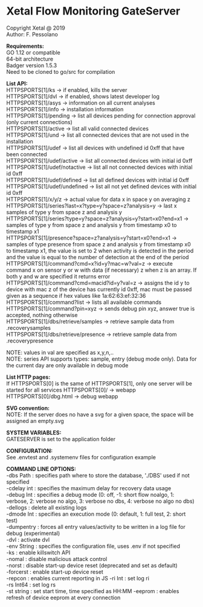 # Xetal Flow Monitoring GateServer

Copyright Xetal @ 2019  
Author: F. Pessolano  

**Requirements:**  
GO 1.12 or compatible  
64-bit architecture  
Badger version 1.5.3  
Need to be cloned to go/src for compilation  

**List API:**  
HTTPSPORTS[1]/ks -> if enabled, kills the server  
HTTPSPORTS[1]/dvl -> if enabled, shows latest developer log 
HTTPSPORTS[1]/asys -> information on all current analyses  
HTTPSPORTS[1]/info -> installation information  
HTTPSPORTS[1]/pending -> list all devices pending for connection approval (only current connections)    
HTTPSPORTS[1]/active -> list all valid connected devices  
HTTPSPORTS[1]/und -> list all connected devices that are not used in the installation  
HTTPSPORTS[1]/udef -> list all devices with undefined id 0xff that have been connected  
HTTPSPORTS[1]/udef/active -> list all connected devices with initial id 0xff  
HTTPSPORTS[1]/udef/notactive -> list all not connected devices with initial id 0xff  
HTTPSPORTS[1]/udef/defined -> list all defined devices with initial id 0xff  
HTTPSPORTS[1]/udef/undefined -> list all not yet defined devices with initial id 0xff  
HTTPSPORTS[1]/x/y/z -> actual value for data x in space y on averaging z  
HTTPSPORTS[1]/series?last=x?type=y?space=z?analysis=y -> last x samples of type y from space z and analysis y  
HTTPSPORTS[1]/series?type=y?space=z?analysis=y?start=x0?end=x1 -> samples of type y from space z and analysis y from timestamp x0 to timestamp x1  
HTTPSPORTS[1]/presence?space=z?analysis=y?start=x0?end=x1 -> samples of type presence from space z and analysis y from timestamp x0 to timestamp x1, the value is set to 2 when activity is detected in the period and the value is equal to the number of detection at the end of the period  
HTTPSPORTS[1]/command?cmd=x?id=y?mac=w?val=z -> execute command x on sensor y or w with data (if necessary) z when z is an array. If both y and w are specified it returns error    
HTTPSPORTS[1]/command?cmd=macid?id=y?val=z -> assigns the id y to device with mac z of the device has currently id 0xff, mac must be passed given as a sequence if hex values like 1a:62:63:ef:32:36  
HTTPSPORTS[1]/command?list -> lists all available commands  
HTTPSPORTS[1]/command?pin=xyz -> sends debug pin xyz, answer true is accepted, nothing otherwise  
HTTPSPORTS[1]/dbs/retrieve/samples -> retrieve sample data from .recoverysamples  
HTTPSPORTS[1]/dbs/retrieve/presence -> retrieve sample data from .recoverypresence  


  
NOTE: values in val are specified as x,y,n,..   
NOTE: series API supports types: sample, entry (debug mode only). Data for the current day are only available in debug mode  

**List HTTP pages:**  
If HTTPSPORTS[0] is the same of HTTPSPORTS[1], only one server will be started for all services
HTTPSPORTS[0]/ -> webapp
HTTPSPORTS[0]/dbg.html -> debug webapp  

**SVG convention:**   
NOTE: If the server does no have a svg for a given space, the space will be assigned an empty.svg  

**SYSTEM VARIABLES:**  
GATESERVER is set to the application folder  

**CONFIGURATION:**  
See .envtest and .systemenv files for configuration example

**COMMAND LINE OPTIONS:**  
-dbs Path : specifies path where to store the database, './DBS' used if not specified  
-cdelay int : specifies the maximum delay for recovery data usage  
-debug Int : specifies a debug mode (0: off, -1: short flow noalgo, 1: verbose, 2: verbose no algo, 3: verbose no dbs, 4: verbose no algo no dbs)  
-dellogs : delete all existing logs  
-dmode Int : specifies an execution mode (0: default, 1: full test, 2: short test)  
-dumpentry : forces all entry values/activity to be written in a log file for debug (experimental)  
-dvl : activate dvl  
-env String : specifies the configuration file, uses .env if not specified  
-ks : enable killswitch API  
-nomal : disable malicious attack control  
-norst : disable start-up device reset (deprecated and set as default)  
-forcerst : enable start-up device reset  
-repcon : enables current reporting in JS
-ri Int : set log ri  
-rs Int64 : set log rs  
-st string : set start time, time specified as HH:MM
-eeprom : enables refresh of device eeprom at every connection

